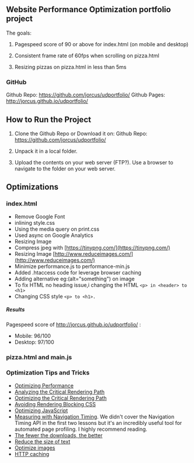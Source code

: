 ## Website Performance Optimization portfolio project

The goals:

1. Pagespeed score of 90 or above for index.html (on mobile and desktop)

2. Consistent frame rate of 60fps when scrolling on pizza.html

3. Resizing pizzas on pizza.html in less than 5ms

### GitHub
Github Repo: https://github.com/jorcus/udportfolio/
Github Pages: http://jorcus.github.io/udportfolio/

## How to Run the Project
1. Clone the Github Repo or Download it on: 
Github Repo: https://github.com/jorcus/udportfolio/

2. Unpack it in a local folder.

3. Upload the contents on your web server (FTP?).
   Use a browser to navigate to the folder on your web server.

## Optimizations
### index.html
* Remove Google Font
* inlining style.css
* Using the media query on print.css
* Used async on Google Analytics
* Resizing Image
* Compress jpeg with [https://tinypng.com/](https://tinypng.com/)
* Resizing Image [http://www.reduceimages.com/](http://www.reduceimages.com/)
* Minimize performance.js to performance-min.js
* Added .htaccess code for leverage browser caching
* Adding alternative eg:(alt="something") on image
* To fix HTML no heading issue,i changing the HTML 
 ```<p> in <header> to <h1>``` 
* Changing CSS style 
 ```<p> to <h1>.```

##### Results
Pagespeed score of http://jorcus.github.io/udportfolio/ :
* Mobile: 96/100
* Desktop: 97/100

### pizza.html and main.js




### Optimization Tips and Tricks
* [Optimizing Performance](https://developers.google.com/web/fundamentals/performance/ "web performance")
* [Analyzing the Critical Rendering Path](https://developers.google.com/web/fundamentals/performance/critical-rendering-path/analyzing-crp.html "analyzing crp")
* [Optimizing the Critical Rendering Path](https://developers.google.com/web/fundamentals/performance/critical-rendering-path/optimizing-critical-rendering-path.html "optimize the crp!")
* [Avoiding Rendering Blocking CSS](https://developers.google.com/web/fundamentals/performance/critical-rendering-path/render-blocking-css.html "render blocking css")
* [Optimizing JavaScript](https://developers.google.com/web/fundamentals/performance/critical-rendering-path/adding-interactivity-with-javascript.html "javascript")
* [Measuring with Navigation Timing](https://developers.google.com/web/fundamentals/performance/critical-rendering-path/measure-crp.html "nav timing api"). We didn't cover the Navigation Timing API in the first two lessons but it's an incredibly useful tool for automated page profiling. I highly recommend reading.
* <a href="https://developers.google.com/web/fundamentals/performance/optimizing-content-efficiency/eliminate-downloads.html">The fewer the downloads, the better</a>
* <a href="https://developers.google.com/web/fundamentals/performance/optimizing-content-efficiency/optimize-encoding-and-transfer.html">Reduce the size of text</a>
* <a href="https://developers.google.com/web/fundamentals/performance/optimizing-content-efficiency/image-optimization.html">Optimize images</a>
* <a href="https://developers.google.com/web/fundamentals/performance/optimizing-content-efficiency/http-caching.html">HTTP caching</a>
